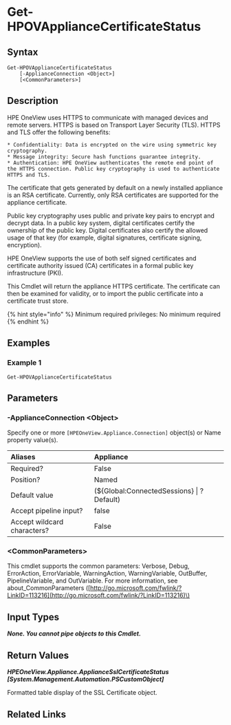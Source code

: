 ﻿---
description: Get the appliance SSL certificate status.
---

# Get-HPOVApplianceCertificateStatus

## Syntax

```text
Get-HPOVApplianceCertificateStatus
    [-ApplianceConnection <Object>]
    [<CommonParameters>]
```

## Description

HPE OneView uses HTTPS to communicate with managed devices and remote servers. HTTPS is based on Transport Layer Security (TLS). HTTPS and TLS offer the following benefits:

    * Confidentiality: Data is encrypted on the wire using symmetric key cryptography.
    * Message integrity: Secure hash functions guarantee integrity.
    * Authentication: HPE OneView authenticates the remote end point of the HTTPS connection. Public key cryptography is used to authenticate HTTPS and TLS.

The certificate that gets generated by default on a newly installed appliance is an RSA certificate. Currently, only RSA certificates are supported for the appliance certificate.

Public key cryptography uses public and private key pairs to encrypt and decrypt data. In a public key system, digital certificates certify the ownership of the public key. Digital certificates also certify the allowed usage of that key (for example, digital signatures, certificate signing, encryption).

HPE OneView supports the use of both self signed certificates and certificate authority issued (CA) certificates in a formal public key infrastructure (PKI).

This Cmdlet will return the appliance HTTPS certificate.  The certificate can then be examined for validity, or to import the public certificate into a certificate trust store.

{% hint style="info" %}
Minimum required privileges: No minimum required
{% endhint %}

## Examples

###  Example 1 

```text
Get-HPOVApplianceCertificateStatus
```



## Parameters

### -ApplianceConnection &lt;Object&gt;

Specify one or more `[HPEOneView.Appliance.Connection]` object(s) or Name property value(s).

| Aliases | Appliance |
| :--- | :--- |
| Required? | False |
| Position? | Named |
| Default value | (${Global:ConnectedSessions} &vert; ? Default) |
| Accept pipeline input? | false |
| Accept wildcard characters? | False |

### &lt;CommonParameters&gt;

This cmdlet supports the common parameters: Verbose, Debug, ErrorAction, ErrorVariable, WarningAction, WarningVariable, OutBuffer, PipelineVariable, and OutVariable. For more information, see about\_CommonParameters \([http://go.microsoft.com/fwlink/?LinkID=113216](http://go.microsoft.com/fwlink/?LinkID=113216)\)

## Input Types

_**None.  You cannot pipe objects to this Cmdlet.**_

## Return Values

_**HPEOneView.Appliance.ApplianceSslCertificateStatus [System.Management.Automation.PSCustomObject]**_

Formatted table display of the SSL Certificate object.

## Related Links

